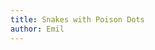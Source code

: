 ```yaml
---
title: Snakes with Poison Dots
author: Emil
---
```


<img alt="" src="/img/emil-drawing/IMG_0768.jpg" />
